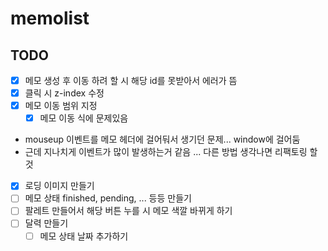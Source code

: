 # memolist

## TODO

- [x] 메모 생성 후 이동 하려 할 시 해당 id를 못받아서 에러가 뜸
- [x] 클릭 시 z-index 수정
- [x] 메모 이동 범위 지정
  - [x] 메모 이동 식에 문제있음
- mouseup 이벤트를 메모 헤더에 걸어둬서 생기던 문제... window에 걸어둠
- 근데 지나치게 이벤트가 많이 발생하는거 같음 ... 다른 방법 생각나면 리팩토링 할 것

- [x] 로딩 이미지 만들기
- [ ] 메모 상태 finished, pending, ... 등등 만들기
- [ ] 팔레트 만들어서 해당 버튼 누를 시 메모 색깔 바뀌게 하기
- [ ] 달력 만들기
  - [ ] 메모 상태 날짜 추가하기
